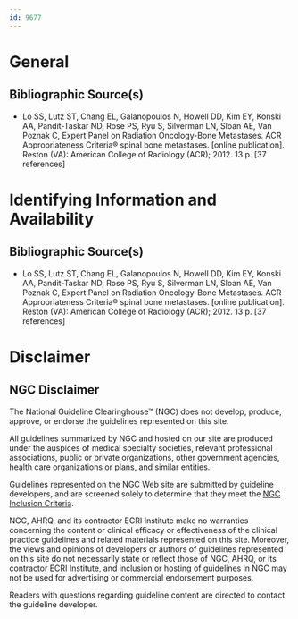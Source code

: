 ```yaml
---
id: 9677
---
```


# General

## Bibliographic Source(s)

- Lo SS, Lutz ST, Chang EL, Galanopoulos N, Howell DD, Kim EY, Konski AA, Pandit-Taskar ND, Rose PS, Ryu S, Silverman LN, Sloan AE, Van Poznak C, Expert Panel on Radiation Oncology-Bone Metastases. ACR Appropriateness Criteria® spinal bone metastases. [online publication]. Reston (VA): American College of Radiology (ACR); 2012. 13 p. [37 references]

# Identifying Information and Availability

## Bibliographic Source(s)

- Lo SS, Lutz ST, Chang EL, Galanopoulos N, Howell DD, Kim EY, Konski AA, Pandit-Taskar ND, Rose PS, Ryu S, Silverman LN, Sloan AE, Van Poznak C, Expert Panel on Radiation Oncology-Bone Metastases. ACR Appropriateness Criteria® spinal bone metastases. [online publication]. Reston (VA): American College of Radiology (ACR); 2012. 13 p. [37 references]

# Disclaimer

## NGC Disclaimer

The National Guideline Clearinghouse™ (NGC) does not develop, produce, approve, or endorse the guidelines represented on this site.

All guidelines summarized by NGC and hosted on our site are produced under the auspices of medical specialty societies, relevant professional associations, public or private organizations, other government agencies, health care organizations or plans, and similar entities.

Guidelines represented on the NGC Web site are submitted by guideline developers, and are screened solely to determine that they meet the [NGC Inclusion Criteria](/help-and-about/summaries/inclusion-criteria).

NGC, AHRQ, and its contractor ECRI Institute make no warranties concerning the content or clinical efficacy or effectiveness of the clinical practice guidelines and related materials represented on this site. Moreover, the views and opinions of developers or authors of guidelines represented on this site do not necessarily state or reflect those of NGC, AHRQ, or its contractor ECRI Institute, and inclusion or hosting of guidelines in NGC may not be used for advertising or commercial endorsement purposes.

Readers with questions regarding guideline content are directed to contact the guideline developer.

